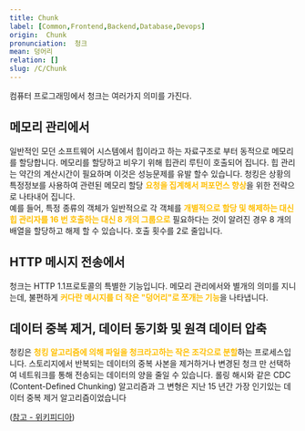 ```yaml
---
title: Chunk
label: [Common,Frontend,Backend,Database,Devops]
origin:  Chunk
pronunciation:  청크
mean: 덩어리
relation: []
slug: /C/Chunk
---
```


<content>

<p>컴퓨터 프로그래밍에서 청크는 여러가지 의미를 가진다.</p>
<h2 id="">메모리 관리에서</h2>
<p>일반적인 모던 소프트웨어 시스템에서 힙이라고 하는 자료구조로 부터 동적으로 메모리를 할당합니다.
메모리를 할당하고 비우기 위해 힙관리 루틴이 호출되어 집니다. 힙 관리는 약간의 계산시간이 필요하며 이것은 성능문제를 유발 할수 있습니다.
청킹은 상황의 특정정보를 사용하여 관련된 메모리 할당 <span style="color:#FFBF00; font-weight:bold;">요청을 집계해서 퍼포먼스 향상</span>을 위한 전략으로 나타내어 집니다.<br />
예를 들어, 특정 종류의 객체가 일반적으로 각 객체를 <span style="color:#FFBF00; font-weight:bold;">개별적으로 할당 및 해제하는 대신 힙 관리자를 16 번 호출하는 대신 8 개의 그룹으로</span> 필요하다는 것이 알려진 경우 8 개의 배열을 할당하고 해제 할 수 있습니다. 호출 횟수를 2로 줄입니다.</p>
<h2 id="http">HTTP 메시지 전송에서</h2>
<p>청크는 HTTP 1.1프로토콜의 특별한 기능입니다. 메모리 관리에서와 별개의 의미를 지니는데,
불편하게 <span style="color:#FFBF00; font-weight:bold;">커다란 메시지를 더 작은 "덩어리"로 쪼개는 기능</span>을 나타냅니다.</p>
<h2 id="-1">데이터 중복 제거, 데이터 동기화 및 원격 데이터 압축</h2>
<p>청킹은 <span style="color:#FFBF00; font-weight:bold;">청킹 알고리즘에 의해 파일을 청크라고하는 작은 조각으로 분할</span>하는 프로세스입니다. 스토리지에서 반복되는 데이터의 중복 사본을 제거하거나 변경된 청크 만 선택하여 네트워크를 통해 전송되는 데이터의 양을 줄일 수 있습니다. 롤링 해시와 같은 CDC (Content-Defined Chunking) 알고리즘과 그 변형은 지난 15 년간 가장 인기있는 데이터 중복 제거 알고리즘이었습니다</p>
<p>(<a href="https://en.wikipedia.org/wiki/Chunking_(computing)">참고 - 위키피디아</a>)</p>

</content>
